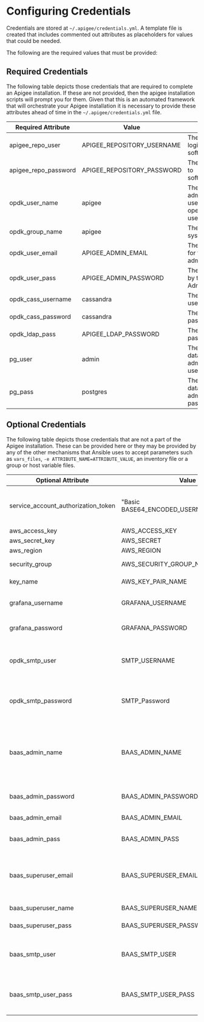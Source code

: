 # Configuring Credentials
Credentials are stored at `~/.apigee/credentials.yml`. A template file is created that includes
commented out attributes as placeholders for values that could be needed.

The following are the required values that must be provided:

## Required Credentials
The following table depicts those credentials that are required to complete an
Apigee installation. If these are not provided, then the apigee installation
scripts will prompt you for them. Given that this is an automated framework
that will orchestrate your Apigee installation it is necessary to provide these
attributes ahead of time in the  `~/.apigee/credentials.yml` file.

| Required Attribute | Value | Description |
|---|---|---|
| apigee_repo_user | APIGEE_REPOSITORY_USERNAME | The verizon user to login to the software.apigee.com |
| apigee_repo_password |  APIGEE_REPOSITORY_PASSWORD | The login password to software.apigee.com |
| opdk_user_name | apigee | The Apigee administrator username and operating system username |
| opdk_group_name | apigee | The operating system group name |
| opdk_user_email | APIGEE_ADMIN_EMAIL | The email address for the Apigee administrator |
| opdk_user_pass | APIGEE_ADMIN_PASSWORD | The password used by the Apigee Administrator |
| opdk_cass_username |  cassandra | The Cassandra username |
| opdk_cass_password | cassandra | The Cassandra password |
| opdk_ldap_pass | APIGEE_LDAP_PASSWORD | The Apigee LDAP password |
| pg_user | admin | The Postgres database administrator username |
| pg_pass | postgres | The Postgres database administrator password |

## Optional Credentials

The following table depicts those credentials that are not a part of the Apigee installation.
These can be provided here or they may be provided by any of the other mechanisms that Ansible
uses to accept parameters such as `vars_files`, `-e ATTRIBUTE_NAME=ATTRIBUTE_VALUE`, an inventory
file or a group or host variable files.

| Optional Attribute | Value | Description |
|---|---|---|
| service_account_authorization_token | "Basic BASE64_ENCODED_USERNAME_PASSWORD" | Authorization header value to be used when registering the instance with Cyberark |
| aws_access_key | AWS_ACCESS_KEY | AWS access key |
| aws_secret_key | AWS_SECRET | AWS secret |
| aws_region | AWS_REGION | AWS region |
| security_group | AWS_SECURITY_GROUP_NAME | AWS security group name |
| key_name | AWS_KEY_PAIR_NAME | AWS key pair name used for access |
| grafana_username | GRAFANA_USERNAME | Used if installing the Apigee monitoring dashboard |
| grafana_password | GRAFANA_PASSWORD | Used if installing the Apigee monitoring dashboard |
| opdk_smtp_user | SMTP_USERNAME | Username of the SMTP server that Edge will use to send notifications to developers |
| opdk_smtp_password | SMTP_Password | Password for the SMTP server that Edge will use to send notifications to developers |
| baas_admin_name | BAAS_ADMIN_NAME | The Apigee Baas administrator username, please note that baas_admin_email cannot be the same as  baas_superuser_email |
| baas_admin_password | BAAS_ADMIN_PASSWORD | The Apigee Baas administrator password |
| baas_admin_email | BAAS_ADMIN_EMAIL | The Apigee Baas administrator email |
| baas_admin_pass | BAAS_ADMIN_PASS | The Apigee Baas administrator email password |
| baas_superuser_email | BAAS_SUPERUSER_EMAIL | Email of the Baas Superuser, please note that baas_superuser_email cannot be the same as baas_admin_email |
| baas_superuser_name | BAAS_SUPERUSER_NAME | Name of the Baas Superuser |
| baas_superuser_pass | BAAS_SUPERUSER_PASSWORD | Password of the Baas Superuser |
| baas_smtp_user | BAAS_SMTP_USER | Username of the SMTP server that Baas will use to send notifications to developers |
| baas_smtp_user_pass | BAAS_SMTP_USER_PASS | Password for the SMTP server that Baas will use to send notification to developers |
